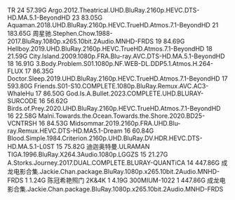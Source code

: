 TR
24  57.39G Argo.2012.Theatrical.UHD.BluRay.2160p.HEVC.DTS-HD.MA.5.1-BeyondHD
23  83.05G Aquaman.2018.UHD.BluRay.2160p.HEVC.TrueHD.Atmos.7.1-BeyondHD
21 183.65G 周星驰.Stephen.Chow.1988-2017.BluRay.1080p.x265.10bit.2Audio.MNHD-FRDS
19  84.69G Hellboy.2019.UHD.BluRay.2160p.HEVC.TrueHD.Atmos.7.1-BeyondHD
18  21.59G City.Island.2009.1080p.FRA.Blu-ray.AVC.DTS-HD.MA.5.1-BeyondHD
18  16.91G 3.Body.Problem.S01.1080p.NF.WEB-DL.DDP5.1.Atmos.H.264-FLUX
17  86.35G Doctor.Sleep.2019.UHD.BluRay.2160p.HEVC.TrueHD.Atmos.7.1-BeyondHD
17 593.80G Friends.S01-S10.COMPLETE.1080p.BluRay.Remux.AVC.AC3-WhaleHu
17  86.50G God.Is.A.Bullet.2023.COMPLETE.UHD.BLURAY-SURCODE
16  56.62G Birds.of.Prey.2020.UHD.BluRay.2160p.HEVC.TrueHD.Atmos.7.1-BeyondHD
16  22.58G Malni.Towards.the.Ocean.Towards.the.Shore.2020.BD25-VCNTRSH
16  84.53G Midsommar.2019.2160p.FRA.UHD.Blu-ray.Remux.HEVC.DTS-HD.MA5.1-Dream
16  60.84G Blood.Simple.1984.Criterion.2160p.UHD.BluRay.DV.HDR.HEVC.DTS-HD.MA.5.1-L0ST
15  75.82G 迪迦奥特曼.ULRAMAN TIGA.1996.BluRay.X264.3Audio.1080p.LGGZS
15  21.27G A.Storks.Journey.2017.DUAL.COMPLETE.BLURAY-QUANTiCA
14 447.86G 成龙电影合集.Jackie.Chan.package.BluRay.1080p.x265.10bit.2Audio.MNHD-FRDS
1   1.24G 陈冠希艳照门 2K&4K
1   4.19G 300MIUM-1022
1 447.86G 成龙电影合集.Jackie.Chan.package.BluRay.1080p.x265.10bit.2Audio.MNHD-FRDS